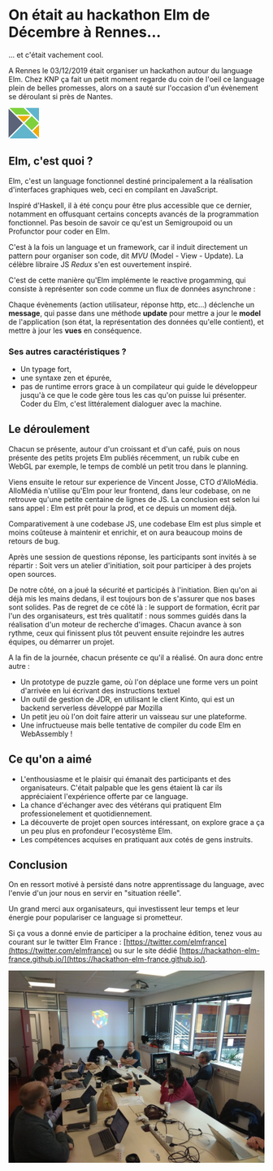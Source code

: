 
# On était au hackathon Elm de Décembre à Rennes... #
... et c'était vachement cool.

A Rennes le 03/12/2019 était organiser un hackathon autour du language Elm.
Chez KNP ça fait un petit moment regarde du coin de l'oeil ce language plein de belles promesses, alors on a sauté sur l'occasion d'un évènement se déroulant si près de Nantes.

![Alt](/small-elm-logo.png "Logo Elm")

## Elm, c'est quoi ? ##
Elm, c'est un language fonctionnel destiné principalement a la réalisation d'interfaces graphiques web, ceci en compilant en JavaScript.

Inspiré d'Haskell, il à été conçu pour être plus accessible que ce dernier, notamment en offusquant certains concepts avancés de la programmation fonctionnel. Pas besoin de savoir ce qu'est un Semigroupoid ou un Profunctor pour coder en Elm.

C'est à la fois un language et un framework, car il induit directement un pattern pour organiser son code, dit *MVU* (Model - View - Update). La célèbre libraire JS *Redux* s'en est ouvertement inspiré.

C'est de cette manière qu'Elm implémente le reactive progamming, qui consiste à représenter son code comme un flux de données asynchrone :

Chaque évènements (action utilisateur, réponse http, etc...) déclenche un **message**, qui passe dans une méthode **update** pour mettre a jour le **model** de l'application (son état, la représentation des données qu'elle contient), et mettre à jour les **vues** en conséquence.

### Ses autres caractéristiques ? ###
- Un typage fort,
- une syntaxe zen et épurée,
- pas de runtime errors grace à un compilateur qui guide le développeur jusqu'à ce que le code gère tous les cas qu'on puisse lui présenter. Coder du Elm, c'est littéralement dialoguer avec la machine.

## Le déroulement  ##
Chacun se présente, autour d'un croissant et d'un café, puis on nous présente des petits projets Elm publiés récemment, un rubik cube en WebGL par exemple, le temps de comblé un petit trou dans le planning.

Viens ensuite le retour sur experience de Vincent Josse, CTO d'AlloMédia. AlloMédia n'utilise qu'Elm pour leur frontend, dans leur codebase, on ne retrouve qu'une petite centaine de lignes de JS. La conclusion est selon lui sans appel :  Elm est prêt pour la prod, et ce depuis un moment déjà.

Comparativement à une codebase JS, une codebase Elm est plus simple et moins coûteuse à maintenir et enrichir, et on aura beaucoup moins de retours de bug.

Après une session de questions réponse, les participants sont invités à se répartir : Soit vers un atelier d'initiation, soit pour participer à des projets open sources.

De notre côté, on a joué la sécurité et participés à l'initiation. Bien qu'on ai déjà mis les mains dedans, il est toujours bon de s'assurer que nos bases sont solides. Pas de regret de ce côté là : le support de formation, écrit par l'un des organisateurs, est très qualitatif : nous sommes guidés dans la réalisation d'un moteur de recherche d'images. Chacun avance à son rythme, ceux qui finissent plus tôt peuvent ensuite rejoindre les autres équipes, ou démarrer un projet.

A la fin de la journée, chacun présente ce qu'il a réalisé. On aura donc entre autre :
- Un prototype de puzzle game, où l'on déplace une forme vers un point d'arrivée en lui écrivant des instructions textuel
- Un outil de gestion de JDR, en utilisant le client Kinto, qui est un backend serverless développé par Mozilla
- Un petit jeu où l'on doit faire atterir un vaisseau sur une plateforme.
- Une infructueuse mais belle tentative de compiler du code Elm en WebAssembly !

##   Ce qu'on a aimé ##
- L'enthousiasme et le plaisir qui émanait des participants et des organisateurs. C'était palpable que les gens étaient là car ils appréciaient l'expérience offerte par ce language.
- La chance d'échanger avec des vétérans qui pratiquent Elm professionelement et quotidiennement.
- La découverte de projet open sources intéressant, on explore grace a ça un peu plus en profondeur l'ecosystème Elm.
- Les compétences acquises en pratiquant aux cotés de gens instruits.

## Conclusion ##
On en ressort motivé à persisté dans notre apprentissage du language, avec l'envie d'un jour nous en servir en "situation réelle".

Un grand merci aux organisateurs, qui investissent leur temps et leur énergie pour populariser ce language si prometteur.

Si ça vous a donné envie de participer a la prochaine édition, tenez vous au courant sur le twitter Elm France : [https://twitter.com/elmfrance](https://twitter.com/elmfrance) ou sur le site dédié [https://hackathon-elm-france.github.io/](https://hackathon-elm-france.github.io/).

![Alt](/rubikcube.jpeg "Présentation d'un Rubik cube WebGL codé avec Elm, le matin.")
